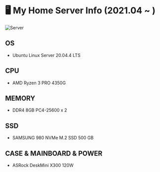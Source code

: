 # 🖥️ My Home Server Info (2021.04 ~ )

![Server](https://user-images.githubusercontent.com/49547202/171973908-452a9e3c-5ef4-40a5-9e61-711bf829fd86.png)

## OS

- Ubuntu Linux Server 20.04.4 LTS

## CPU

- AMD Ryzen 3 PRO 4350G

## MEMORY

- DDR4 8GB PC4-25600 x 2

## SSD

- SAMSUNG 980 NVMe M.2 SSD 500 GB

## CASE & MAINBOARD & POWER

- ASRock DeskMini X300 120W
